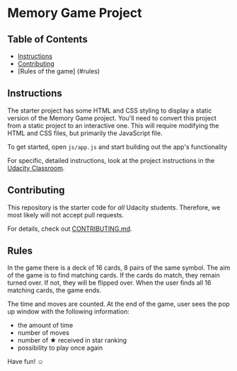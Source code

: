 # Memory Game Project

## Table of Contents

* [Instructions](#instructions)
* [Contributing](#contributing)
* [Rules of the game] (#rules)

## Instructions

The starter project has some HTML and CSS styling to display a static version of the Memory Game project. You'll need to convert this project from a static project to an interactive one. This will require modifying the HTML and CSS files, but primarily the JavaScript file.

To get started, open `js/app.js` and start building out the app's functionality

For specific, detailed instructions, look at the project instructions in the [Udacity Classroom](https://classroom.udacity.com/me).

## Contributing

This repository is the starter code for _all_ Udacity students. Therefore, we most likely will not accept pull requests.

For details, check out [CONTRIBUTING.md](CONTRIBUTING.md).

## Rules

In the game there is a deck of 16 cards, 8 pairs of the same symbol. The aim of the game is to find matching cards. If the cards do match, they remain turned over. If not, they will be flipped over. When the user finds all 16 matching cards, the game ends.

The time and moves are counted. At the end of the game, user sees the pop up window with the following information: 
* the amount of time
* number of moves
* number of ★ received in star ranking
* possibility to play once again

Have fun! :relaxed:
